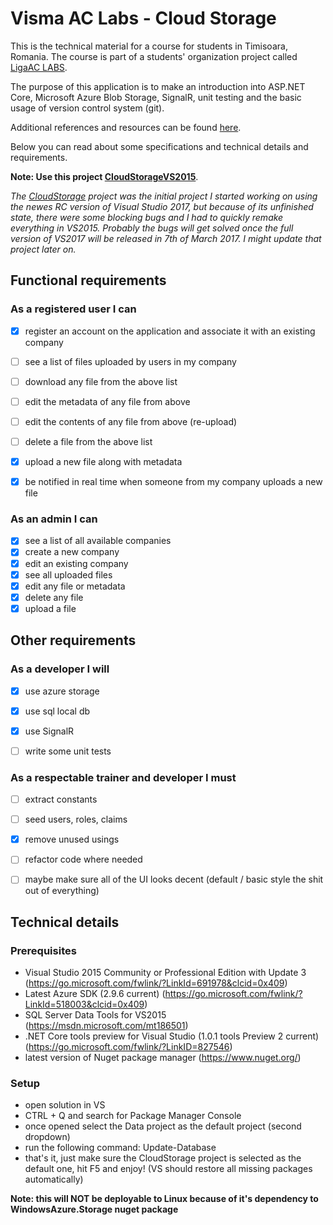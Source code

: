 # Visma AC Labs - Cloud Storage

This is the technical material for a course for students in Timisoara, Romania. The course is part of a students' organization project called [LigaAC LABS](https://labs.ligaac.ro/).

The purpose of this application is to make an introduction into ASP.NET Core, Microsoft Azure Blob Storage, SignalR, unit testing and the basic usage of version control system (git).

Additional references and resources can be found [here](/docs/References.md). 

Below you can read about some specifications and technical details and requirements.

**Note: Use this project [CloudStorageVS2015](/tree/master/CloudStorageVS2015)**. 

*The [CloudStorage](/tree/master/CloudStorage) project was the initial project I started working on using the newes RC version of Visual Studio 2017, but because of its unfinished state, there were some blocking bugs and I had to quickly remake everything in VS2015. Probably the bugs will get solved once the full version of VS2017 will be released in 7th of March 2017. I might update that project later on.*

## Functional requirements

### As a registered user I can
- [x] register an account on the application and associate it with an existing company
- [ ] see a list of files uploaded by users in my company
- [ ] download any file from the above list
- [ ] edit the metadata of any file from above
- [ ] edit the contents of any file from above (re-upload)
- [ ] delete a file from the above list
- [x] upload a new file along with metadata
- [x] be notified in real time when someone from my company uploads a new file


### As an admin I can
- [x] see a list of all available companies
- [x] create a new company
- [x] edit an existing company
- [x] see all uploaded files
- [x] edit any file or metadata
- [x] delete any file 
- [x] upload a file

## Other requirements

### As a developer I will
- [x] use azure storage
- [x] use sql local db
- [x] use SignalR
- [ ] write some unit tests


### As a respectable trainer and developer I must
- [ ] extract constants
- [ ] seed users, roles, claims
- [x] remove unused usings
- [ ] refactor code where needed
- [ ] maybe make sure all of the UI looks decent (default / basic style the shit out of everything)


## Technical details

### Prerequisites
- Visual Studio 2015 Community or Professional Edition with Update 3 (https://go.microsoft.com/fwlink/?LinkId=691978&clcid=0x409)
- Latest Azure SDK (2.9.6 current) (https://go.microsoft.com/fwlink/?LinkId=518003&clcid=0x409)
- SQL Server Data Tools for VS2015 (https://msdn.microsoft.com/mt186501)
- .NET Core tools preview for Visual Studio (1.0.1 tools Preview 2 current) (https://go.microsoft.com/fwlink/?LinkID=827546)
- latest version of Nuget package manager (https://www.nuget.org/)

### Setup
- open solution in VS
- CTRL + Q and search for Package Manager Console
- once opened select the Data project as the default project (second dropdown)
- run the following command: Update-Database
- that's it, just make sure the CloudStorage project is selected as the default one, hit F5 and enjoy! (VS should restore all missing packages automatically)

**Note: this will NOT be deployable to Linux because of it's dependency to WindowsAzure.Storage nuget package**